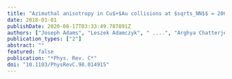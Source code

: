 ```yaml
---
title: "Azimuthal anisotropy in Cu$+$Au collisions at $sqrts_NN$$ = 200 GeV"
date: 2018-01-01
publishDate: 2020-08-17T03:33:49.787891Z
authors: ["Joseph Adams", "Leszek Adamczyk", " ....", "Arghya Chatterjee", "others [STAR Collaboration]"]
publication_types: ["2"]
abstract: ""
featured: false
publication: "*Phys. Rev. C*"
doi: "10.1103/PhysRevC.98.014915"
---
```


